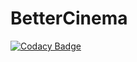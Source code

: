 # BetterCinema

[![Codacy Badge](https://api.codacy.com/project/badge/Grade/34add746b4b24388b7abf5ad45ce4324)](https://app.codacy.com/gh/tomvai15/BetterCinema?utm_source=github.com&utm_medium=referral&utm_content=tomvai15/BetterCinema&utm_campaign=Badge_Grade_Settings)